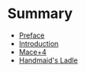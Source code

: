 # Summary

<!-- prettier-ignore -->
- [Preface](README.md)
- [Introduction](doc/introduction.md)
- [Mace+4](doc/mace+4.md)
- [Handmaid's Ladle](doc/handmaids-ladle.md)
